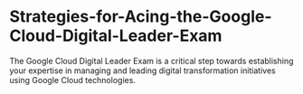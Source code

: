 # Strategies-for-Acing-the-Google-Cloud-Digital-Leader-Exam
The Google Cloud Digital Leader Exam is a critical step towards establishing your expertise in managing and leading digital transformation initiatives using Google Cloud technologies.
